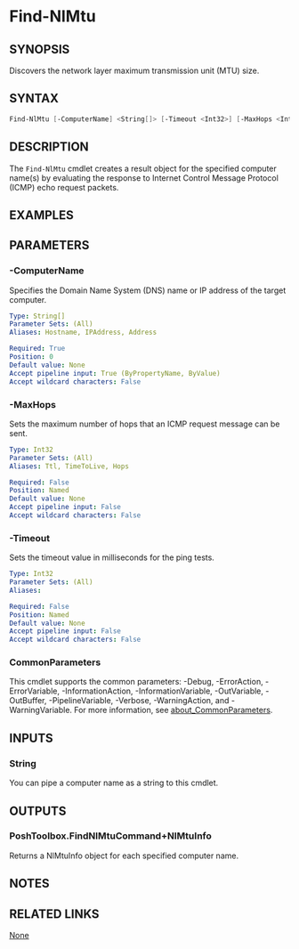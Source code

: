 ﻿---
external help file: PoshToolbox-help.xml
Module Name: PoshToolbox
online version: https://gitlab.com/PoshAJ/PoshToolbox/-/blob/main/docs/Find-NlMtu.md
schema: 2.0.0
---

# Find-NlMtu

## SYNOPSIS

Discovers the network layer maximum transmission unit (MTU) size.

## SYNTAX

```powershell
Find-NlMtu [-ComputerName] <String[]> [-Timeout <Int32>] [-MaxHops <Int32>] [<CommonParameters>]
```

## DESCRIPTION

The `Find-NlMtu` cmdlet creates a result object for the specified computer name(s) by evaluating the response to Internet Control Message Protocol (ICMP) echo request packets.

## EXAMPLES

## PARAMETERS

### -ComputerName

Specifies the Domain Name System (DNS) name or IP address of the target computer.

```yaml
Type: String[]
Parameter Sets: (All)
Aliases: Hostname, IPAddress, Address

Required: True
Position: 0
Default value: None
Accept pipeline input: True (ByPropertyName, ByValue)
Accept wildcard characters: False
```

### -MaxHops

Sets the maximum number of hops that an ICMP request message can be sent.

```yaml
Type: Int32
Parameter Sets: (All)
Aliases: Ttl, TimeToLive, Hops

Required: False
Position: Named
Default value: None
Accept pipeline input: False
Accept wildcard characters: False
```

### -Timeout

Sets the timeout value in milliseconds for the ping tests.

```yaml
Type: Int32
Parameter Sets: (All)
Aliases:

Required: False
Position: Named
Default value: None
Accept pipeline input: False
Accept wildcard characters: False
```

### CommonParameters

This cmdlet supports the common parameters: -Debug, -ErrorAction, -ErrorVariable, -InformationAction, -InformationVariable, -OutVariable, -OutBuffer, -PipelineVariable, -Verbose, -WarningAction, and -WarningVariable. For more information, see [about_CommonParameters](http://go.microsoft.com/fwlink/?LinkID=113216).

## INPUTS

### String

You can pipe a computer name as a string to this cmdlet.

## OUTPUTS

### PoshToolbox.FindNlMtuCommand+NlMtuInfo

Returns a NlMtuInfo object for each specified computer name.

## NOTES

## RELATED LINKS

[None]()
